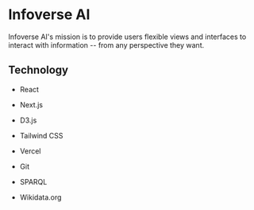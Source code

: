 # Infoverse AI

Infoverse AI's mission is to provide users flexible views and interfaces to interact with information -- from any perspective they want.

## Technology

- React
- Next.js
- D3.js
- Tailwind CSS
- Vercel
- Git

- SPARQL
- Wikidata.org
